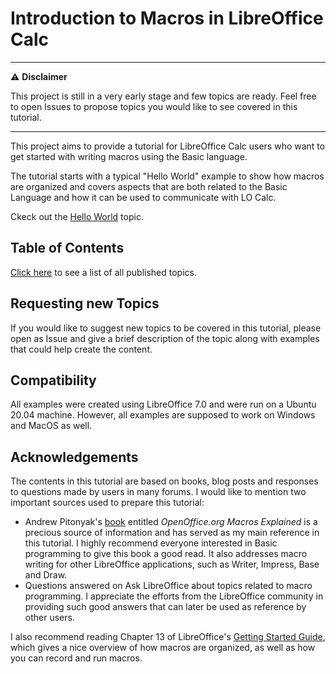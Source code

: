 # Introduction to Macros in LibreOffice Calc

---
:warning: **Disclaimer**

This project is still in a very early stage and few topics are ready. Feel free to open Issues to propose topics you would like to see covered in this tutorial.

---

This project aims to provide a tutorial for LibreOffice Calc users who want to get started with writing macros using the Basic language.

The tutorial starts with a typical "Hello World" example to show how macros are organized and covers aspects that are both related to the Basic Language and how it can be used to communicate with LO Calc.

Ckeck out the [Hello World](./topics/Hello_World.md) topic.

## Table of Contents

[Click here](./Contents.md) to see a list of all published topics.

## Requesting new Topics

If you would like to suggest new topics to be covered in this tutorial, please open as Issue and give a brief description of the topic along with examples that could help create the content.

## Compatibility

All examples were created using LibreOffice 7.0 and were run on a Ubuntu 20.04 machine. However, all examples are supposed to work on Windows and MacOS as well.

## Acknowledgements

The contents in this tutorial are based on books, blog posts and responses to questions made by users in many forums. I would like to mention two important sources used to prepare this tutorial:

- Andrew Pitonyak's [book](https://www.pitonyak.org/book/) entitled *OpenOffice.org Macros Explained* is a precious source of information and has served as my main reference in this tutorial. I highly recommend everyone interested in Basic programming to give this book a good read. It also addresses macro writing for other LibreOffice applications, such as Writer, Impress, Base and Draw.
- Questions answered on Ask LibreOffice about topics related to macro programming. I appreciate the efforts from the LibreOffice community in providing such good answers that can later be used as reference by other users.

I also recommend reading Chapter 13 of LibreOffice's [Getting Started Guide](https://nextcloud.documentfoundation.org/s/BqZrc5KpLYao4Ed), which gives a nice overview of how macros are organized, as well as how you can record and run macros.
